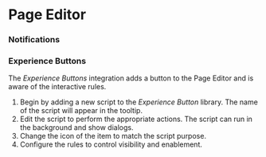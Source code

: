 # Page Editor

### Notifications

### Experience Buttons

The *Experience Buttons* integration adds a button to the Page Editor and is aware of the interactive rules.

1. Begin by adding a new script to the *Experience Button* library. The name of the script will appear in the tooltip.
2. Edit the script to perform the appropriate actions. The script can run in the background and show dialogs.
3. Change the icon of the item to match the script purpose.
4. Configure the rules to control visibility and enablement.

